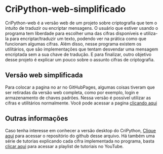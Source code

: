 # CriPython-web-simplificado
CriPython-web é a versão web de um projeto sobre criptografia que tem o intuito de traduzir ou encriptar mensagens.
O usuário que estiver usando o programa tem liberdade para escolher uma das cifras disponíveis e utiliza-la
para encriptar/traduzir um texto, podendo ver na prática como que funcionam algumas cifras. Além disso,
nesse programa existem os utilitários, que são implementações que tentam desvendar uma mensagem encriptada
sem a sua chave de tradução. E para finalizar, outro objetivo desse projeto é explicar um pouco sobre o assunto
cifras de criptografia.
    
## Versão web simplificada
Para colocar a pagina no ar no GitHubPages, algumas coisas tiveram que ser retiradas da versão web completa, como por exemplo,
login e armazenamento de chaves padrões. Nessa versão é possível utilizar as cifras e utilitários normalmente. Você pode acessar a pagina
[clicando aqui](https://gregoriofornetti.github.io/CriPython-web-Simplificado/)
    
## Outras informações
Caso tenha interesse em conhecer a versão desktop do CriPython,
[Clique aqui](https://github.com/GregorioFornetti/Cripythongrafia) para acessar o repositório do github desse arquivo.
Há também uma série de tutorias explicando cada cifra implementada
no programa, basta [clicar aqui](https://www.youtube.com/watch?v=FabgIHcBN3Y&list=PLN4MpuNjcYOzP4rhdNpoIJJ5VHyNiQzaI) para acessar a playlist de tutoriais no YouTube.
